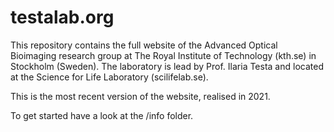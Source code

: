 # testalab.org

This repository contains the full website of the Advanced Optical Bioimaging research group at The Royal Institute of Technology (kth.se) in Stockholm (Sweden).
The laboratory is lead by Prof. Ilaria Testa and located at the Science for Life Laboratory (scilifelab.se).

This is the most recent version of the website, realised in 2021.

To get started have a look at the /info folder.
